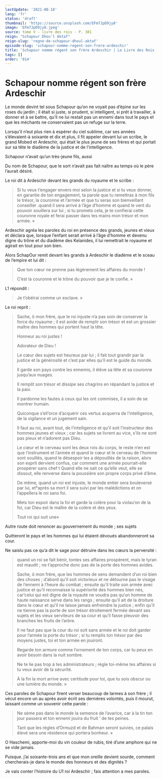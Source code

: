 ```yaml
---
lastUpdate: '2021-08-18'
lang: 'fr'
status: 'draft'
thumbnail: 'https://source.unsplash.com/EFm7JpD9jy8'
image: 'EFm7JpD9jy8.jpeg'
source: tome V - livre des rois - P. 381
reign: "Schapour Dhou'l Aktaf"
reign-slug: 'regne-de-schapour-dhoul-aktaf'
episode-slug: 'schapour-nomme-regent-son-frere-ardeschir'
title: 'Schapour nomme régent son frère Ardeschir | Le Livre des Rois | Shâhnâmeh'
tags: []
order: '014'
---
```


<!-- LTeX: language=fr -->

# Schapour nomme régent son frère Ardeschir

Le monde devint tel sous Schapour qu’on ne voyait pas d’épine sur les roses du jardin ; il était si juste, si prudent, si intelligent, si prêt à travailler, à donner et à se battre, qu’il ne lui restait pas un ennemi dans tout le pays et que les méchants ne conservaient pas un refuge sur la terre.

Lorsqu’il n’eut plus rien à espérer du ciel sublime, car ses années s’élevaient-à soixante et dix et plus, il fit appeler devant lui un scribe, le grand Mobed et Ardeschir, qui était le plus jeune de ses frères et qui portait sur sa tête le diadème de la justice et de l’intelligence.

Schapour n’avait qu’un très-jeune fils, aussi

Du nom de Schapour, que le sort n’avait pas fait naître au temps où le père l’aurait désiré.

Le roi dit à Ardeschir devant les grands du royaume et le scribe :

> Si tu veux t’engager envers moi selon la justice et si tu veux donner, en garantie de ton engagement, ta parole que tu remettras à mon fils le trésor, la couronne et l’armée et que tu seras son bienveillant conseiller .quand il sera arrivé à l’âge d’homme et quand le vent du pouvoir souillera sur lui ; si tu promets cela, je te confierai cette couronne royale et ferai passer dans tes mains mon trésor et mon armée. »

Ardeschir agréa les paroles du roi en présence des grands, jeunes et vieux et déclara que, lorsque l’enfant serait arrivé à l’âge d’homme et devenu digne du trône et du diadème des Keïanides, il lui remettrait le royaume et agirait en tout pour son bien.

Alors SchapOur remit devant les grands à Ardeschir le diadème et le sceau de l’empire et lui dit :

> Que ton cœur ne prenne pas légèrement les affaires du monde !
>
> C’est la couronne et le trône du pouvoir que je te confie. »

L1 répondit :

> Je t’obéirai comme un esclave. »

Le roi reprit :

> Sache, ô mon frère, que le roi injuste n’a pas soin de conserver la force du royaume ; il est avide de remplir son trésor et est un grossier maître des hommes qui portent haut la tête.
>
> Honneur au roi justes !
>
> Adorateur de Dieu !
>
> Le cœur des sujets est heureux par lui ; il fait tout grandir par la justice et la générosité et c’est par elles qu’il est le guide du monde.
>
> Il garde son pays contre les ennemis, il élève sa tête et sa couronne jusqu’aux nuages.
>
> Il remplit son trésor et dissipe ses chagrins en répandant la justice et la paix.
>
> Il pardonne les fautes à ceux qui les ont commises, il a soin de se montrer humain.
>
> Quiconque s’ell’orce d’acquérir ces vertus acquerra de l’intelligence, de la vigilance et un jugement sain.
>
> Il faut au roi, avant tout, de l’intelligence et qu’il soit l’instructeur des hommes jeunes et vieux ; car les sujets se livrent au vice, s’ils ne sont pas pieux et n’adorent pas Dieu.
>
> Le cœur et le cerveau sont les deux rois du corps, le reste n’en est que l’instrument et l’armée et quand le cœur et le cerveau de l’homme sont souillés, quand le désespoir les a dépouillés de la raison, alors son esprit dervient confus, car comment une armée pourrait-elle prospérer sans chef t Quand elle ne sait ce qu’elle veut, elle se dissout, elle renverse dans la poussière son propre corps privé d’âme.
>
> De même, quand un roi est injuste, le monde entier sera bouleversé par lui, et\*après sa mort il sera suivi par les malédictions et on l’appellera le roi sans foi.
>
> Mets ton espoir dans la foi et garde la colère pour la violau’on de la foi, car Dieu est le maître de la colère et des yeux.
>
> Tout roi qui suit une»

Autre route doit renoncer au gouvernement du monde ; ses sujets

Quitteront le pays et les hommes qui lui étaient dévoués abandonneront sa cour.

Ne saislu pas ce qu’a dit le sage pour détruire dans les cœurs la perversité :

> quand un roi se fait bénir, tontes ses affaires prospèrent, mais le tyran est maudit ; ne t’approche donc pas de la porte des hommes avides.
>
> Sache, ô mon frère, que les hommes de sens demandent d’un roi bien des choses ; d’abord qu’il soit victorieux et ne détourne pas le visage de l’ennemi à l’heure du combat ; ensuite qu’il traite son armée avec justice et qu’il reconnaisse la supériorité des hommes bien nés, car’celui qui est digne de la royauté ne voudra pas qu’un homme de haute naissance serve dans les rangs ; ensuite qu’il ait de la droiture dans le cœur et qu’il ne laisse jamais enfreindre la justice ; enfin qu’il ne tienne pas la porte de son trésor étroitement fermée devant ses sujets et les vieux serviteurs de sa cour et qu’il fasse pleuvoir des branches les fruits de l’arbre.
>
> Il ne faut pas que la cour du roi soit sans armée et le roi doit garder pour l’armée la porte du trésor ; si tu remplis ton trésor par des moyens justes, toi et ton armée en jouiront.
>
> Regarde ton armure comme l’ornement de ton corps, car tu peux en avoir besoin dans la nuit sombre.
>
> Ne te lie pas trop à tes administrateurs ; règle toi-même tes affaires si tu veux avoir de la sécurité.
>
> À la fin la mort arrive avec certitude pour toi, que tu sois obscur ou une lumière du monde. »

Ces paroles de Schapour firent verser beaucoup de larmes à son frère ; il vécut encore un au après avoir écrit ses dernières volontés, puis il mourut, laissant comme un souvenir cette parole :

> Ne sème pas dans le monde la semence de l’avarice, car à la tin ton jour passera et ton ennemi jouira du fruit
’ de tes peines.
>
> Tant que les règles d’Ormuzd et de Bahman seront suivies, ce palais élevé sera une résidence qui portera bonheur. »

O Haschemi, apporte-moi du vin couleur de rubis, tiré d’une amphore qui ne se vide jamais.

Puisque. j’ai soixante-trois ans et que mon oreille devient sourde, comment chercherais-je dans le monde des honneurs et des dignités ?

Je vais conter l’histoire du U1
roi Ardeschir ; fais attention a mes paroles.
